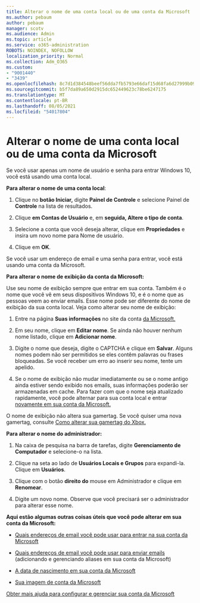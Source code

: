 ```yaml
---
title: Alterar o nome de uma conta local ou de uma conta da Microsoft
ms.author: pebaum
author: pebaum
manager: scotv
ms.audience: Admin
ms.topic: article
ms.service: o365-administration
ROBOTS: NOINDEX, NOFOLLOW
localization_priority: Normal
ms.collection: Adm_O365
ms.custom:
- "9001440"
- "3439"
ms.openlocfilehash: 8c7d1d384548beef56dda7fb5793e66daf15d68fa6d27999b09a6321579dfff6
ms.sourcegitcommit: b5f7da89a650d2915dc652449623c78be6247175
ms.translationtype: MT
ms.contentlocale: pt-BR
ms.lasthandoff: 08/05/2021
ms.locfileid: "54017804"
---
```

# <a name="change-the-name-of-a-local-account-or-a-microsoft-account"></a>Alterar o nome de uma conta local ou de uma conta da Microsoft

Se você usar apenas um nome de usuário e senha para entrar Windows 10, você está usando uma conta local. 

**Para alterar o nome de uma conta local**:

1. Clique no **botão Iniciar,** digite **Painel de Controle** e selecione Painel de **Controle** na lista de resultados.

2. Clique **em Contas de Usuário** e, em **seguida, Altere o tipo de conta**.

3. Selecione a conta que você deseja alterar, clique em **Propriedades** e insira um novo nome para Nome de usuário.

4. Clique em **OK**.

Se você usar um endereço de email e uma senha para entrar, você está usando uma conta da Microsoft.

**Para alterar o nome de exibição da conta da Microsoft:**

Use seu nome de exibição sempre que entrar em sua conta. Também é o nome que você vê em seus dispositivos Windows 10, e é o nome que as pessoas veem ao enviar emails. Esse nome pode ser diferente do nome de exibição da sua conta local. Veja como alterar seu nome de exibição:

1. Entre na página **Suas informações** no site da conta [da Microsoft.](https://account.microsoft.com/)

2. Em seu nome, clique em **Editar nome**. Se ainda não houver nenhum nome listado, clique em **Adicionar nome**. 

3. Digite o nome que deseja, digite o CAPTCHA e clique em **Salvar**. Alguns nomes podem não ser permitidos se eles contêm palavras ou frases bloqueadas. Se você receber um erro ao inserir seu nome, tente um apelido.

4. Se o nome de exibição não mudar imediatamente ou se o nome antigo ainda estiver sendo exibido nos emails, suas informações poderão ser armazenadas em cache. Para fazer com que o nome seja atualizado rapidamente, você pode alternar para sua conta local e entrar [novamente em sua conta da Microsoft.](https://account.microsoft.com/)

O nome de exibição não altera sua gamertag. Se você quiser uma nova gamertag, consulte [Como alterar sua gamertag do Xbox.](https://support.xbox.com/id-ID/account-management/change-xbox-live-gamertag)

**Para alterar o nome do administrador:**

1. Na caixa de pesquisa na barra de tarefas, digite **Gerenciamento de Computador** e selecione-o na lista.

2. Clique na seta ao lado de **Usuários Locais e Grupos** para expandi-la. Clique em **Usuários**.

3. Clique com o botão **direito do** mouse em Administrador e clique em **Renomear**.

4. Digite um novo nome. Observe que você precisará ser o administrador para alterar esse nome.

**Aqui estão algumas outras coisas úteis que você pode alterar em sua conta da Microsoft:**

- [Quais endereços de email você pode usar para entrar na sua conta da Microsoft](https://support.microsoft.com/help/4026162)

- [Quais endereços de email você pode usar para enviar emails](https://support.microsoft.com/help/12407) (adicionando e gerenciando aliases em sua conta da Microsoft)

- [A data de nascimento em sua conta da Microsoft](https://support.microsoft.com/help/12411)

- [Sua imagem de conta da Microsoft](https://support.microsoft.com/help/4026790)

[Obter mais ajuda para configurar e gerenciar sua conta da Microsoft](https://support.microsoft.com/hub/4294457/microsoft-account-help#manage-account)
